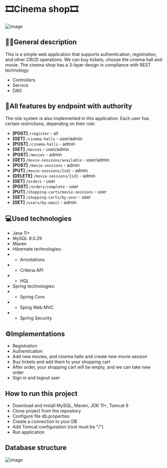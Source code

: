 # 🎞Cinema shop🎞
![image](https://user-images.githubusercontent.com/83237769/182023095-422653b6-b86f-4a2d-8257-3986492dae3e.png)
## 👨‍💻General description
This is a simple web application that supports authentication, registration, and other CRUD operations. We can buy tickets, choose the cinema hall and movie. The cinema shop has a 3-layer design in compliance with REST technology:
* Controllers
* Service
* DAO

## 🚷All features by endpoint with authority

The role system is also implemented in this application. Each user has certain restrictions, depending on their role:
- **[POST]** `/register` - all
- **[GET]** `/cinema-halls` - user/admin
- **[POST]** `/cinema-halls` - admin
- **[GET]** `/movies` - user/admin
- **[POST]** `/movies` - admin
- **[GET]** `/movie-sessions/available` - user/admin
- **[POST]** `/movie-sessions` - admin
- **[PUT]** `/movie-sessions/{id}` - admin
- **[DELETE]** `/movie-sessions/{id}` - admin
- **[GET]** `/orders` - user
- **[POST]** `/orders/complete` - user
- **[PUT]** `/shopping-carts/movie-sessions` - user
- **[GET]** `/shopping-carts/by-user` - user
- **[GET]** `/users/by-email` - admin
 

## 💻Used technologies

* Java 11+
* MySQL 8.0.29
* Maven
* Hibernate technologies:
* * Annotations
* * Criteria API
* * HQL
* Spring technologies:
* * Spring Core
* * Sping Web MVC
* * Spring Security

## ⚙Implementations

* Registration
* Authentication
* Add new movies, and cinema halls and create new movie session
* Buy tickets and add them to your shopping cart
* After order, your shopping cart will be empty, and we can take new order
* Sign in and logout user

## How to run this project

* Download and install MySQL, Maven, JDK 11+, Tomcat 9
* Clone project from the repository
* Configure file db.properties
* Create a connection to your DB
* Add Tomcat configuration (root must be "/")
* Run application

## Database structure

![image](https://user-images.githubusercontent.com/83237769/182023806-9440f8c2-9847-45b2-8c15-1bc28408b1e0.png)
